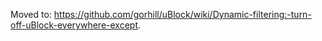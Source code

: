 Moved to: <https://github.com/gorhill/uBlock/wiki/Dynamic-filtering:-turn-off-uBlock-everywhere-except>.